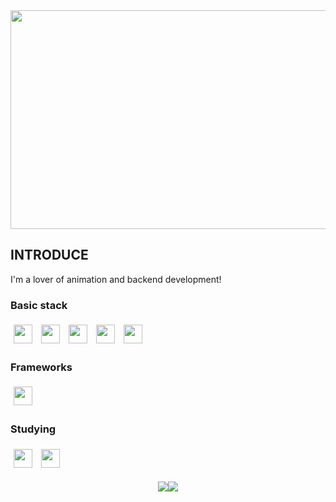 <div align="left">
<div align="center">
  <img src="https://github.com/user-attachments/assets/e9e79db0-6c2f-41b1-8bf3-8b430d65e533" align="center" width="850" height="350">
</div>
<H2>INTRODUCE</H2>
I'm a lover of animation and backend development!
<h3>Basic stack</h3>
<div align="left">
  <img src="https://img.shields.io/badge/HTML5-E34F26?style=for-the-badge&logo=HTML5&logoColor=white" style="height: 30px; margin: 5px;">
  <img src="https://img.shields.io/badge/CSS3-1572B6?style=for-the-badge&logo=CSS3&logoColor=white" style="height: 30px; margin: 5px;">
  <img src="https://img.shields.io/badge/JavaScript-F7DF1E?style=for-the-badge&logo=JavaScript&logoColor=white" style="height: 30px; margin: 5px;">
  <img src="https://img.shields.io/badge/Java-5382A1?style=for-the-badge&logo=Java&logoColor=white" style="height: 30px; margin: 5px;">
  <img src="https://img.shields.io/badge/Python-3776AB?style=for-the-badge&logo=Python&logoColor=white" style="height: 30px; margin: 5px;">
</div>


<h3>Frameworks</h3>
<div align="left">
  <img src="https://img.shields.io/badge/Spring%20Boot-6DB33F?style=for-the-badge&logo=Spring%20Boot&logoColor=white" style="height: 30px; margin: 5px;">
</div>

<h3>Studying</h3>
<div align="left">
  <img src="https://img.shields.io/badge/react-40AEF0?style=for-the-badge&logo=react&logoColor=white" style="height: 30px; margin: 5px;">
  <img src="https://img.shields.io/badge/nestjs-E0234E?style=for-the-badge&logo=nestjs&logoColor=white" style="height: 30px; margin: 5px;">
</div>

<br/>
<div style="display: flex; justify-content: center;">
<img src="https://github-readme-stats.vercel.app/api?username=codemaker-kim&show_icons=true" /> 
<img src="https://github-readme-stats.vercel.app/api/top-langs/?username=codemaker-kim&hide=jupyter%20notebook&layout=compact" /> 
</div>

<br/>
<br/>
